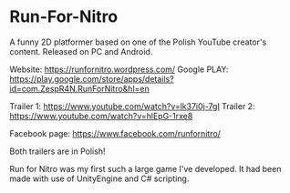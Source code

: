 # Run-For-Nitro
A funny 2D platformer based on one of the Polish YouTube creator's content. Released on PC and Android.

Website: https://runfornitro.wordpress.com/
Google PLAY: https://play.google.com/store/apps/details?id=com.ZespR4N.RunForNitro&hl=en

Trailer 1: https://www.youtube.com/watch?v=lk37i0j-7gI
Trailer 2: https://www.youtube.com/watch?v=hlEpG-1rxe8

Facebook page: https://www.facebook.com/runfornitro/ 

Both trailers are in Polish!

Run for Nitro was my first such a large game I've developed. It had been made with use of UnityEngine and C# scripting. 
